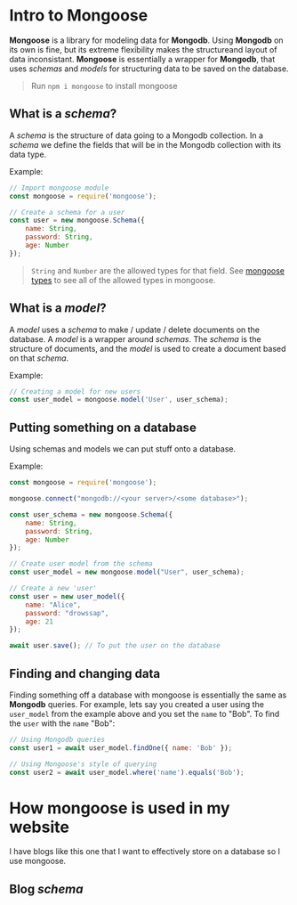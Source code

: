 # Intro to Mongoose

**Mongoose** is a library for modeling data for **Mongodb**. Using 
**Mongodb** on its own is fine, but its extreme flexibility makes the 
structureand layout of data inconsistant. **Mongoose** is essentially a 
wrapper for **Mongodb**, that uses *schemas* and *models* for 
structuring data to be saved on the database.

> Run `npm i mongoose` to install mongoose

## What is a *schema*?
A *schema* is the structure of data going to a Mongodb collection. In a
*schema* we define the fields that will be in the Mongodb collection
with its data type.

Example:
```javascript
// Import mongoose module
const mongoose = require('mongoose');

// Create a schema for a user
const user = new mongoose.Schema({
    name: String,
    password: String,
    age: Number
});
```
> `String` and `Number` are the allowed types for that field. See [mongoose types](https://mongoosejs.com/docs/schematypes.html#strings) to see all of the allowed types in mongoose.

## What is a *model*?
A *model* uses a *schema* to make / update / delete documents on the 
database. A *model* is a wrapper around *schemas*. The *schema* is the 
structure of documents, and the *model* is used to create a document 
based on that *schema*.

Example:
```javascript
// Creating a model for new users
const user_model = mongoose.model('User', user_schema);
```

## Putting something on a database
Using schemas and models we can put stuff onto a database.

Example:
```javascript
const mongoose = require('mongoose');

mongoose.connect("mongodb://<your server>/<some database>");

const user_schema = new mongoose.Schema({
    name: String,
    password: String,
    age: Number
});

// Create user model from the schema
const user_model = new mongoose.model("User", user_schema);

// Create a new 'user'
const user = new user_model({
    name: "Alice",
    password: "drowssap",
    age: 21
});

await user.save(); // To put the user on the database
```

## Finding and changing data
Finding something off a database with mongoose is essentially the same
as **Mongodb** queries. For example, lets say you created a user 
using the `user_model` from the example above and you set the `name` to
"Bob". To find the `user` with the `name` "Bob":

```javascript
// Using Mongodb queries
const user1 = await user_model.findOne({ name: 'Bob' });

// Using Mongoose's style of querying
const user2 = await user_model.where('name').equals('Bob');
```

# How mongoose is used in my website
I have blogs like this one that I want to effectively store on a 
database so I use mongoose.

## Blog *schema*
```javascript
```
